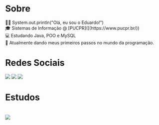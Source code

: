 <h1>Sobre</h1>
👨‍💻 System.out.println("Olá, eu sou o Eduardo!")<br>
🎓 Sistemas de Informação @ [PUCPR]([(https://www.pucpr.br/))
<br>
💻 Estudando Java, POO e MySQL<br>
👔 Atualmente dando meus primeiros passos no mundo da programação.



<h1>Redes Sociais</h1>
<p align="left">
  <a href="https://skillicons.dev">
      <a href="https://instagram.com/eduardofabr" target="_blank"><img img src="https://skillicons.dev/icons?i=instagram" target="_blank"></a>
      <a href="https://www.linkedin.com/in/eduardofabri" target="_blank"><img img src="https://skillicons.dev/icons?i=linkedin" target="_blank"></a> 
      <a href="mailto:eduardohfabri@gmail.com" target="_blank"><img img src="https://skillicons.dev/icons?i=gmail" target="_blank"></a> 
  </a>
</p>

<h1>Estudos<h1>
<p align="left">
  <a href="https://skillicons.dev">
    <img src="https://skillicons.dev/icons?i=java,spring,py,javascript,html,css" />
  </a>
</p>

 

